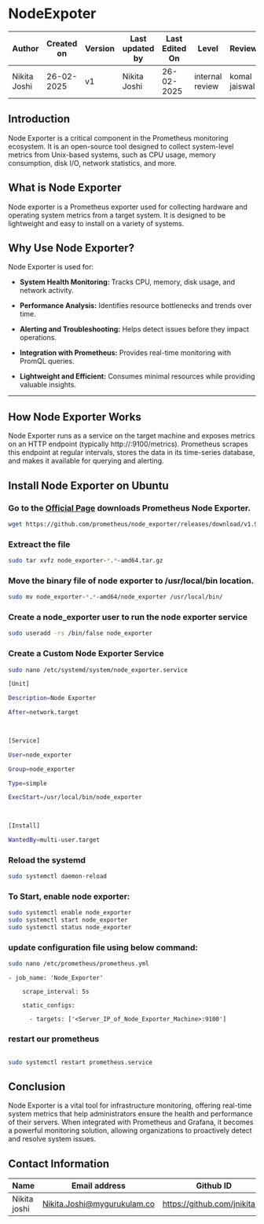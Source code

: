# **NodeExpoter**

| **Author** | **Created on** | **Version** | **Last updated by**|**Last Edited On**|**Level** |**Reviewer** |
|------------|---------------------------|-------------|----------------|-----|-------------|-------------|
| Nikita Joshi|  26-02-2025           | v1         | Nikita Joshi    |26-02-2025    |  internal review | komal jaiswal | 

## **Introduction**

Node Exporter is a critical component in the Prometheus monitoring ecosystem. It is an open-source tool designed to collect system-level metrics from Unix-based systems, such as CPU usage, memory consumption, disk I/O, network statistics, and more. 

## **What is Node Exporter**
Node exporter is a Prometheus exporter used for collecting hardware and operating system metrics from a target system. 
It is designed to be lightweight and easy to install on a variety of systems.

## **Why Use Node Exporter?**

Node Exporter is used for:

- **System Health Monitoring:** Tracks CPU, memory, disk usage, and network activity.

- **Performance Analysis:** Identifies resource bottlenecks and trends over time.

- **Alerting and Troubleshooting:** Helps detect issues before they impact operations.

- **Integration with Prometheus:** Provides real-time monitoring with PromQL queries.

- **Lightweight and Efficient:** Consumes minimal resources while providing valuable insights.
___

## **How Node Exporter Works**
Node Exporter runs as a service on the target machine and exposes metrics on an HTTP endpoint (typically http://<host>:9100/metrics). 
Prometheus scrapes this endpoint at regular intervals, stores the data in its time-series database, and makes it available for querying and alerting.

## **Install Node Exporter on Ubuntu**

### **Go to the [Official Page](https://prometheus.io/download/#node_exporter) downloads Prometheus Node Exporter.**
``` bash
wget https://github.com/prometheus/node_exporter/releases/download/v1.9.0/node_exporter-1.9.0.linux-amd64.tar.gz
```
### **Extreact the file**

``` bash
sudo tar xvfz node_exporter-*.*-amd64.tar.gz
```

### **Move the binary file of node exporter to /usr/local/bin location.**
``` bash
sudo mv node_exporter-*.*-amd64/node_exporter /usr/local/bin/
```
### **Create a node_exporter user to run the node exporter service**

``` bash
sudo useradd -rs /bin/false node_exporter
```
### **Create a Custom Node Exporter Service**
``` bash
sudo nano /etc/systemd/system/node_exporter.service
```
``` bash
[Unit]

Description=Node Exporter

After=network.target

 

[Service]

User=node_exporter

Group=node_exporter

Type=simple

ExecStart=/usr/local/bin/node_exporter

 

[Install]

WantedBy=multi-user.target

```

### **Reload the systemd**
``` bash
sudo systemctl daemon-reload
```

### **To Start, enable node exporter:**
``` bash
sudo systemctl enable node_exporter
sudo systemctl start node_exporter
sudo systemctl status node_exporter
```

### **update configuration file using below command:**

``` bash
sudo nano /etc/prometheus/prometheus.yml
```
```
- job_name: 'Node_Exporter'

    scrape_interval: 5s

    static_configs:

      - targets: ['<Server_IP_of_Node_Exporter_Machine>:9100']
```

### **restart our prometheus**
``` bash

sudo systemctl restart prometheus.service
```

## **Conclusion**

Node Exporter is a vital tool for infrastructure monitoring, offering real-time system metrics that help administrators ensure the health and performance of their servers. 
When integrated with Prometheus and Grafana, it becomes a powerful monitoring solution, allowing organizations to proactively detect and resolve system issues.

## **Contact Information**

| **Name** | **Email address**            | **Github ID**
|----------|-------------------------------|-------------------|
| Nikita joshi    | Nikita.Joshi@mygurukulam.co    | https://github.com/jnikita19  |

